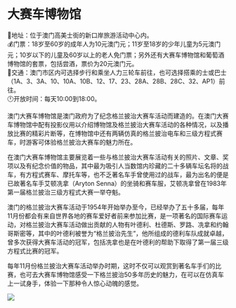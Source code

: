 # 大赛车博物馆  
📍地址：位于澳门高美士街的新口岸旅游活动中心内。  
💰门票：18岁至60岁的成年人为10元澳门元；11岁至18岁的少年儿童为5元澳门元；10岁以下的儿童及60岁以上的老人免门票；另外还有大赛车博物馆和葡萄酒博物馆的套票，包括尝酒，票价为20元澳门元。  
🚌交通：澳门市区内可选择步行和乘坐人力三轮车前往，也可选择搭乘的士或巴士（1A、3、3A、10、10A、10B、12、17、23、28A、28B、28C、32、AP1）前往。  
🕛开放时间：每天10:00到18:00。  

澳门大赛车博物馆是澳门政府为了纪念格兰披治大赛车活动而建造的。在澳门大赛车博物馆中配有投影仪用以介绍博物馆及格兰披治大赛车活动的各种情况，以及播放比赛的精彩片断等，在博物馆中还有两辆仿真的格兰披治电车和三级方程式赛车，时游客可体验格兰披治大赛车的魅力所在。  

在澳门大赛车博物馆主要展览着一些与格兰披治大赛车活动有关的照片、文章、奖项以及有纪念价值的物品，其中最为吸引人当数馆内珍藏的二十多辆车坛名将的战车，有方程式赛车、摩托车等，也不乏著名车手曾使用过的战车，最为出名的便是已故著名车手艾顿冼拿（Aryton Senna）的坐骑和赛车服，艾顿冼拿曾在1983年第一届格兰披治三级方程式大赛一举夺魁。  

澳门的格兰披治大赛车活动于1954年开始举办至今，已经举办了五十多届，每年11月份都会有来自世界各地的赛车爱好者前来参加比赛，是一项著名的国际赛车运动，对格兰披治大赛车活动做出贡献的人物有叶德利、杜德斯、罗路、冼拿和约翰哥斯密等，其中的叶德利被誉为“格兰披治先生”，他所组成的德利车队成就卓越，曾多次获得大赛车活动的冠军，包括冼拿也是在叶德利的帮助下取得了第一届三级方程式比赛的冠军。  

每年11月份格兰披治大赛车活动举办时期，这时不仅可以观赏到著名车手们的比赛，也可去大赛车博物馆感受一下格兰披治50多年历史的魅力，在可以在仿真车上一试身手，体验一下那种令人惊心动魄的感觉。  

![](https://raw.gitmirror.com/szqq0512/Pic/main/img/202201212153867.png)  
<!-- Last processed: 2025-07-22 03:44:27 -->
